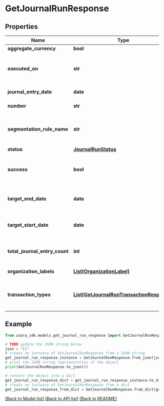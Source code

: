 # GetJournalRunResponse


## Properties

Name | Type | Description | Notes
------------ | ------------- | ------------- | -------------
**aggregate_currency** | **bool** |  | [optional] 
**executed_on** | **str** | Date and time the journal run was executed.  | [optional] 
**journal_entry_date** | **date** | Date of the journal entry.  | [optional] 
**number** | **str** | Journal run number.  | [optional] 
**segmentation_rule_name** | **str** | Name of GL segmentation rule used in the journal run.  | [optional] 
**status** | [**JournalRunStatus**](JournalRunStatus.md) |  | [optional] 
**success** | **bool** | Returns &#x60;true&#x60; if the request was processed successfully.  | [optional] 
**target_end_date** | **date** | The target end date of the journal run.  | [optional] 
**target_start_date** | **date** | The target start date of the journal run.  | [optional] 
**total_journal_entry_count** | **int** | Total number of journal entries in the journal run.  | [optional] 
**organization_labels** | [**List[OrganizationLabel]**](OrganizationLabel.md) | Organization Labels.  | [optional] 
**transaction_types** | [**List[GetJournalRunTransactionResponse]**](GetJournalRunTransactionResponse.md) | Transaction types included in the journal run.  | [optional] 

## Example

```python
from zuora_sdk.models.get_journal_run_response import GetJournalRunResponse

# TODO update the JSON string below
json = "{}"
# create an instance of GetJournalRunResponse from a JSON string
get_journal_run_response_instance = GetJournalRunResponse.from_json(json)
# print the JSON string representation of the object
print(GetJournalRunResponse.to_json())

# convert the object into a dict
get_journal_run_response_dict = get_journal_run_response_instance.to_dict()
# create an instance of GetJournalRunResponse from a dict
get_journal_run_response_from_dict = GetJournalRunResponse.from_dict(get_journal_run_response_dict)
```
[[Back to Model list]](../README.md#documentation-for-models) [[Back to API list]](../README.md#documentation-for-api-endpoints) [[Back to README]](../README.md)


